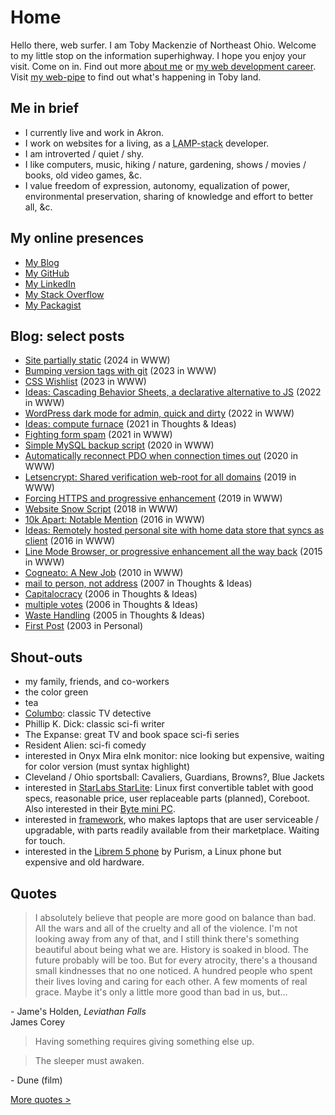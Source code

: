 Home
=====

Hello there, web surfer.  I am Toby Mackenzie of Northeast Ohio.  Welcome to my little stop on the information superhighway.  I hope you enjoy your visit.  Come on in.  Find out more [about me](/content/about.md) or [my web development career](/content/web-dev.md).  Visit [my web-pipe](/content/blog) to find out what's happening in Toby land.

Me in brief
-----------

- I currently live and work in Akron.
- I work on websites for a living, as a <abbr title="Linux Apache MySQL PHP HTML CSS JS">LAMP-stack</abbr> developer.
- I am introverted / quiet / shy.
- I like computers, music, hiking / nature, gardening, shows / movies / books, old video games, &c.
- I value freedom of expression, autonomy, equalization of power, environmental preservation, sharing of knowledge and effort to better all, &c.

My online presences
-------------------

<ul class="presences">
	<li class="presence"><a class="presenceAction-writings" href="/content/blog/"><span>My Blog</span></a></li>
	<li class="presence"><a class="presenceAction-github" rel="me" href="https://github.com/tobymackenzie"><span>My GitHub</span></a></li>
	<li class="presence"><a class="presenceAction-linkedin" rel="me" href="http://www.linkedin.com/in/tobymackenzie"><span>My LinkedIn</span></a></li>
	<!--<li class="presence"><a class="presenceAction-delicious" rel="me" href="https://del.icio.us/cosmicosmo"><span>My Delicious</span></a></li>-->
	<li class="presence"><a class="presenceAction-stackoverflow" rel="me" href="http://stackoverflow.com/users/1139122/tobymackenzie"><span>My Stack Overflow</span></a></li>
	<li class="presence"><a class="presenceAction-packagist" rel="me" href="https://packagist.org/users/tobymackenzie/"><span>My Packagist</span></a></li>
</ul>

Blog: select posts
------------------

- [Site partially static](/content/blog/2024/07/26/site-partially-static.md) (2024 in WWW)
- [Bumping version tags with git](/content/blog/2023/12/27/bumping-version-tags-with-git.md) (2023 in WWW)
- [CSS Wishlist](/content/blog/2023/02/25/css-wishlist.md) (2023 in WWW)
- [Ideas: Cascading Behavior Sheets, a declarative alternative to JS](/content/blog/2022/11/23/idea-declarative-alternative-to-js.md) (2022 in WWW)
- [WordPress dark mode for admin, quick and dirty](/content/blog/2022/09/09/wordpress-quick-dirty-dark-mode-admin/) (2022 in WWW)
- [Ideas: compute furnace](/content/blog/2021/02/18/ideas-compute-furnace.md) (2021 in Thoughts & Ideas)
- [Fighting form spam](/content/blog/2021/02/09/fighting-form-spam.md) (2021 in WWW)
- [Simple MySQL backup script](/content/blog/2020/09/19/simple-mysql-backup-script.md) (2020 in WWW)
- [Automatically reconnect PDO when connection times out](/content/blog/2020/08/18/automatic-reconnect-pdo-connection-time-out.md) (2020 in WWW)
- [Letsencrypt: Shared verification web-root for all domains](/content/blog/2019/11/23/letsencrypt-shared-web-root-all-domains.md) (2019 in WWW)
- [Forcing HTTPS and progressive enhancement](/content/blog/2019/09/30/forcing-https-progressive-enhancement.md) (2019 in WWW)
- [Website Snow Script](/content/blog/2018/12/26/website-snow-script.md) (2018 in WWW)
- [10k Apart: Notable Mention](/content/blog/2016/11/04/10k-apart-notable-mention.md) (2016 in WWW)
- [Ideas: Remotely hosted personal site with home data store that syncs as client](/content/blog/2016/08/14/remotely-hosted-personal-site-with-home-data-store.md) (2016 in WWW)
- [Line Mode Browser, or progressive enhancement all the way back](/content/blog/2015/12/13/line-mode-progressive-enhancement.md) (2015 in WWW)
- [Cogneato: A New Job](/content/blog/2010/03/13/cogneato-a-new-job.md) (2010 in WWW)
- [mail to person, not address](/content/blog/2007/05/04/mail-to-person-not-address.md) (2007 in Thoughts & Ideas)
- [Capitalocracy](/content/blog/2006/10/19/capitalocracy.md) (2006 in Thoughts & Ideas)
- [multiple votes](/content/blog/2006/10/19/multiple-votes.md) (2006 in Thoughts & Ideas)
- [Waste Handling](/content/blog/2005/03/31/waste-handling.md) (2005 in Thoughts & Ideas)
- [First Post](/content/blog/2003/07/31/9.md) (2003 in Personal)

Shout-outs
----------

- my family, friends, and co-workers
- the color green
- tea
- [Columbo](https://smile.amazon.com/gp/product/B07B64Z7HQ/ref=ppx_yo_dt_b_asin_title_o07_s01?ie=UTF8&psc=1): classic TV detective
- Phillip K. Dick: classic sci-fi writer
- The Expanse: great TV and book space sci-fi series
- Resident Alien: sci-fi comedy
- interested in Onyx Mira eInk monitor: nice looking but expensive, waiting for color version (must syntax highlight)
- Cleveland / Ohio sportsball: Cavaliers, Guardians, Browns?, Blue Jackets
- interested in [StarLabs StarLite](https://us.starlabs.systems/pages/starlite): Linux first convertible tablet with good specs, reasonable price, user replaceable parts (planned), Coreboot.  Also interested in their [Byte mini PC](https://us.starlabs.systems/pages/byte).
- interested in [framework](https://frame.work/), who makes laptops that are user serviceable / upgradable, with parts readily available from their marketplace.  Waiting for touch.
- interested in the [Librem 5 phone](https://puri.sm/products/librem-5/) by Purism, a Linux phone but expensive and old hardware.

Quotes
------

<blockquote>I absolutely believe that people are more good on balance than bad.  All the wars and all of the cruelty and all of the violence.  I'm not looking away from any of that, and I still think there's something beautiful about being what we are.  History is soaked in blood.  The future probably will be too.  But for every atrocity, there's a thousand small kindnesses that no one noticed.  A hundred people who spent their lives loving and caring for each other.  A few moments of real grace.  Maybe it's only a little more good than bad in us, but…</blockquote>
<div class="attribution">- Jame's Holden, <i>Leviathan Falls</i><br />James Corey</div>

<blockquote>Having something requires giving something else up.</blockquote>

<blockquote>The sleeper must awaken.</blockquote>
<div class="attribution">- Dune (film)</div>

[More quotes >](/content/quotes.md)
